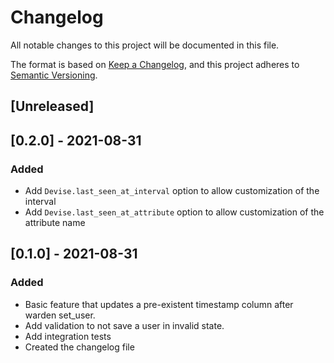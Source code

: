 # Changelog
All notable changes to this project will be documented in this file.

The format is based on [Keep a Changelog](https://keepachangelog.com/en/1.0.0/),
and this project adheres to [Semantic Versioning](https://semver.org/spec/v2.0.0.html).

## [Unreleased]

## [0.2.0] - 2021-08-31
### Added
- Add `Devise.last_seen_at_interval` option to allow customization of the interval
- Add `Devise.last_seen_at_attribute` option to allow customization of the attribute name

## [0.1.0] - 2021-08-31
### Added
- Basic feature that updates a pre-existent timestamp column after warden set_user. 
- Add validation to not save a user in invalid state.
- Add integration tests
- Created the changelog file
